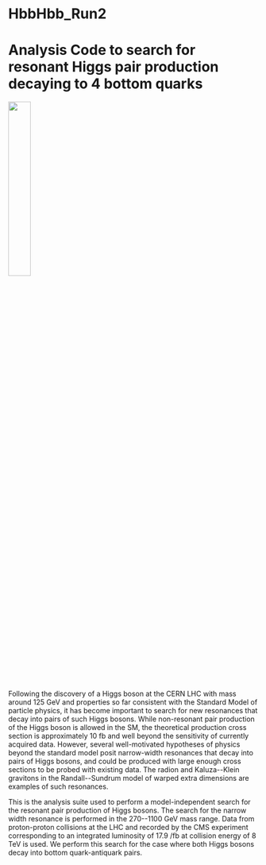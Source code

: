 # HbbHbb_Run2

<h1> Analysis Code to search for resonant Higgs pair production decaying to 4 bottom quarks </h1>

<img align="center" height="30%" src="http://home.fnal.gov/~souvik/HH/HbbHbb.png"/>

Following the discovery of a Higgs boson at the CERN LHC with mass around 125 GeV and properties so far consistent with the Standard Model of particle physics, it has become important to search for new resonances that decay into pairs of such Higgs bosons. While non-resonant pair production of the Higgs boson is allowed in the SM, the theoretical production cross section is approximately 10 fb and well beyond the sensitivity of currently acquired data. However, several well-motivated hypotheses of physics beyond the standard model posit narrow-width resonances that decay into pairs of Higgs bosons, and could be produced with large enough cross sections to be probed with existing data. The radion and Kaluza--Klein gravitons in the  Randall--Sundrum model of warped extra dimensions are examples of such resonances.

This is the analysis suite used to perform a model-independent search for the resonant pair production of Higgs bosons. The search for the narrow width resonance is performed in the 270--1100 GeV mass range. Data from proton-proton collisions at the LHC and recorded by the CMS experiment corresponding to an integrated luminosity of 17.9 /fb at collision energy of 8 TeV is used. We perform this search for the case where both Higgs bosons decay into bottom quark-antiquark pairs.
